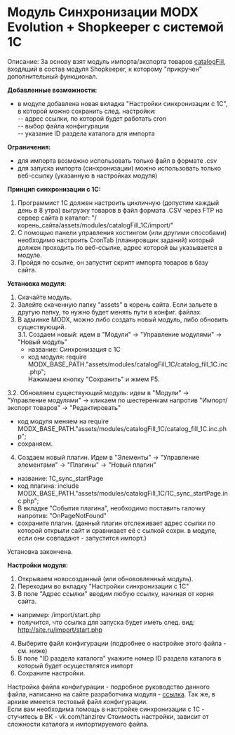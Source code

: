 <h1>Модуль Синхронизации MODX Evolution + Shopkeeper c системой 1С</h1>

Описание:
За основу взят модуль импорта/экспорта товаров <a href="http://www.modx-shopkeeper.ru/documentation/modx-evolution/catalogfill.html">catalogFiil</a>, входящий в состав модуля Shopkeeper, к которому "прикручен" дополнительный функционал.

<b>Добавленные возможности:</b>
- в модуле добавлена новая вкладка "Настройки синхронизации с 1С", в которой можно сохранить след. настройки:<br />
-- адрес ссылки, по которой будет работать cron<br />
-- выбор файла конфигурации<br />
-- указание ID раздела каталога для импорта<br />

<b>Ограничения:</b>
- для импорта возможно использовать только файл в формате .csv<br />
- для запуска импорта (синхронизации) можно использовать только веб-ссылку (указанную в настройках модуля)<br />

<b>Принцип синхронизации с 1С:</b><br />
1. Программист 1С должен настроить цикличную (допустим каждый день в 8 утра) выгрузку товаров в файл формата .CSV через FTP на сервер сайта в каталог: "/корень_сайта/assets/modules/catalogFill_1C/import/" <br />
2. С помощью панели управления хостингом (или другими способами) необходимо настроить CronTab (планировщик заданий) который должен проходить по веб-ссылке, адрес которой вы указывается в модуле.<br />
3. Пройдя по ссылке, он запустит скрипт импорта товаров в базу сайта.

<b>Установка модуля:</b><br />
1. Скачайте модуль.<br />
2. Залейте скаченную папку "assets" в корень сайта. Если зальете в другую папку, то нужно будет менять пути в конфиг. файлах.<br />
3. В админке MODX, можно либо создать новый модуль, либо обновить существующий.<br />
3.1. Создаем новый: идем в "Модули" -> "Управление модулями" -> "Новый модуль"<br />
    - название: Синхронизация с 1С<br />
    - код модуля: require MODX_BASE_PATH."assets/modules/catalogFill_1С/catalog_fill_1С.inc.php";<br />
    Нажимаем кнопку "Сохранить" и жмем F5.<br />
  

3.2. Обновляем существующий модуль: идем в "Модули" -> "Управление модулями" -> кликаем по шестеренкам напротив "Импорт/экспорт товаров" -> "Редактировать"<br />
   - код модуля меняем на require MODX_BASE_PATH."assets/modules/catalogFill_1С/catalog_fill_1С.inc.php";<br />
   - сохраняем.<br />
4. Создаем новый плагин. Идем в "Элементы" -> "Управление элементами" -> "Плагины" -> "Новый плагин"<br />
  - название: 1С_sync_startPage<br />
  - код плагина: include MODX_BASE_PATH."assets/modules/catalogFill_1C/1С_sync_startPage.inc.php";<br />
  - В вкладке "События плагина", необходимо поставить галочку напротив: "OnPageNotFound"<br />
  - сохраните плагин. (данный плагин отслеживает адрес ссылки по которой открыли сайт и сравнивает её с сылкой сохрн. в модуле, если они совпадают - запустится импорт.)<br />

Установка закончена.<br />

  
<b>Настройки модуля:</b><br />
1. Открываем новосозданный (или обнововленный модуль).<br />
2. Переходим во вкладку "Настройки синхронизации с 1С"<br />
3. В поле "Адрес ссылки" вводим любую ссылку, начиная от корня сайта.<br />
  - например: /import/start.php<br />
  - получится, что ссылка для запуска будет иметь след. вид: http://site.ru/import/start.php<br />
4. Выберите файл конфигурации (подробнее о настройке этого файла - см. ниже)<br />
5. В поле "ID раздела каталога" укажите номер ID раздела каталога в который будет осуществлятся импорт<br />
6. Сохраните настройки.<br />


Настройка файла конфигурации - подробное руководство данного файла, написанно на сайте разработчика модуля - <a href="http://www.modx-shopkeeper.ru/documentation/modx-evolution/catalogfill.html" target="_blank">ссылка</a>.
Так же, в архиве имеется тестовый файл конфигурации.
<br />
Если вам необходима помощь в настройке синхронизации с 1С - стучитесь в ВК - vk.com/tanzirev
Стоимость настройки, зависит от сложности каталога и импортируемого файла.
